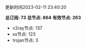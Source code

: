 更新时间2023-02-11 23:40:20

**总订阅: 73**
**总节点: 864**
**有效节点: 263**
- v2ray节点: 137
- ss节点: 123
- trojan节点: 3
